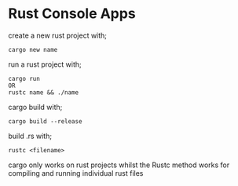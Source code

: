 # Rust Console Apps

create a new rust project with;

    cargo new name

run a rust project with;

    cargo run
    OR
    rustc name && ./name

cargo build with;

    cargo build --release

build .rs with;

    rustc <filename>

cargo only works on rust projects whilst the Rustc method works for compiling
and running individual rust files
